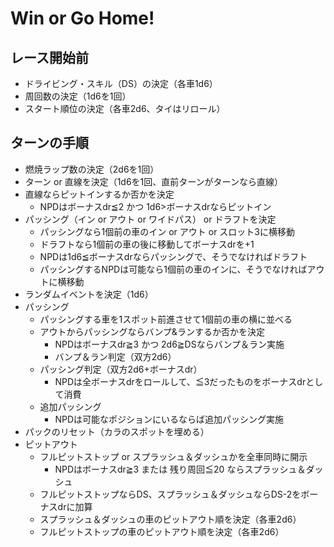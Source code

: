 # Win or Go Home!

## レース開始前
- ドライビング・スキル（DS）の決定（各車1d6）
- 周回数の決定（1d6を1回）
- スタート順位の決定（各車2d6、タイはリロール）

## ターンの手順
- 燃焼ラップ数の決定（2d6を1回）
- ターン or 直線を決定（1d6を1回、直前ターンがターンなら直線）
- 直線ならピットインするか否かを決定
  - NPDはボーナスdr≦2 かつ 1d6>ボーナスdrならピットイン
- パッシング（イン or アウト or ワイドパス） or ドラフトを決定
  - パッシングなら1個前の車のイン or アウト or スロット3に横移動
  - ドラフトなら1個前の車の後に移動してボーナスdrを+1 
  - NPDは1d6≦ボーナスdrならパッシングで、そうでなければドラフト
  - パッシングするNPDは可能なら1個前の車のインに、そうでなければアウトに横移動
- ランダムイベントを決定（1d6）
- パッシング
  - パッシングする車を1スポット前進させて1個前の車の横に並べる
  - アウトからパッシングならバンプ&ランするか否かを決定
    - NPDはボーナスdr≧3 かつ 2d6≧DSならバンプ＆ラン実施
    - バンプ＆ラン判定（双方2d6）
  - パッシング判定（双方2d6+ボーナスdr）
    - NPDは全ボーナスdrをロールして、≦3だったものをボーナスdrとして消費
  - 追加パッシング
    - NPDは可能なポジションにいるならば追加パッシング実施
- パックのリセット（カラのスポットを埋める）
- ピットアウト
  - フルピットストップ or スプラッシュ＆ダッシュかを全車同時に開示
    - NPDはボーナスdr≧3 または 残り周回≦20 ならスプラッシュ＆ダッシュ
  - フルピットストップならDS、スプラッシュ＆ダッシュならDS-2をボーナスdrに加算
  - スプラッシュ＆ダッシュの車のピットアウト順を決定（各車2d6）
  - フルピットストップの車のピットアウト順を決定（各車2d6）
